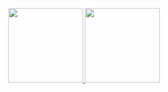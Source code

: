 <!--
**Kwagmyre1907/Kwagmyre1907** is a ✨ _special_ ✨ repository because its `README.md` (this file) appears on your GitHub profile.

Here are some ideas to get you started:

- 🔭 I’m currently working on ...
- 🌱 I’m currently learning ...
- 👯 I’m looking to collaborate on ...
- 🤔 I’m looking for help with ...
- 💬 Ask me about ...
- 📫 How to reach me: ...
- 😄 Pronouns: ...
- ⚡ Fun fact: ...
-->
<a href="https://github.com/Kwagmyre1907">
  <img src="https://github-readme-stats.anuraghazra1.vercel.app/api/top-langs/?username=Kwagmyre1907&theme=radical&langs_count=10" height="150"/>
</a>

<a href="https://github.com/Kwagmyre1907">
  <img src="https://github-readme-stats.anuraghazra1.vercel.app/api?username=Kwagmyre1907&show_icons=true&theme=radical" height="150"/>
</a>
